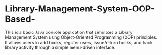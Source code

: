 # Library-Management-System-OOP-Based-
This is a basic Java console application that simulates a Library Management System using Object-Oriented Programming (OOP) principles. It allows users to add books, register users, issue/return books, and track library activity through a simple menu-driven interface.
